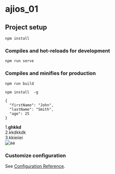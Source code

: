 # ajios_01

## Project setup
```
npm install
```

### Compiles and hot-reloads for development
```
npm run serve
```

### Compiles and minifies for production
```
npm run build
```
```
npm install  -g
```
```
{
  "firstName": "John",
  "lastName": "Smith",
  "age": 25
}
```

1.**ghkkd**  
2.kkdkkdk  
3.kkieiiei  
![aa](./dist/favicon.ico)

### Customize configuration
See [Configuration Reference](https://cli.vuejs.org/config/).
